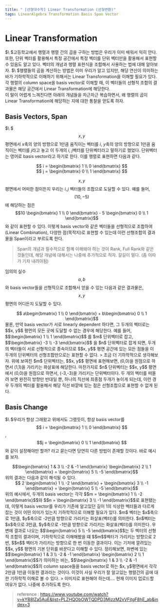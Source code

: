 ```yaml
---
title: " [선형대수학] Linear Transformation (선형변환)"
tags: LinearAlgebra Transformation Basis Span Vector
---
```

# Linear Transformation
$\ $고등학교에서 행렬과 행렬 간의 곱을 구하는 방법은 우리가 이미 배워서 익히 안다. 또한, 단위 벡터를 활용해서 특정 공간에서 특정 벡터를 단위 벡터만을 활용해서 표현할 수 있음도 알고 있다. 벡터의 개념과 행렬 표현식을 조합해서 사용하는 법에 대해 알아보자.
$\ $행렬들의 곱을 계산하는 방법은 이미 우리가 알고 있지만, 해당 연산이 의미하는 바가 기하학적으로 이해하기 위해서는 Linear Transformation을 이해할 필요가 있다. 각 행렬의 column space을 basis vector로 이해할 때, 이 벡터들의 선형적 조합의 결과물은 해당 공간에서 Linear Transformation에 해당한다. <br>
이 말이 어렵게 느껴진다면 아래의 개념들을 차근차근 복습하면서, 왜 행렬의 곱이 Linear Transformation에 해당하는 지에 대한 통찰을 얻도록 하자.

## Basis Vectors, Span
$\ $ $$x, y$$ 평면에서 $x$축의 양의 방향으로 1만큼 움직이는 벡터를 $i$, $y$축의 양의 방향으로 1만큼 움직이는 벡터를 $j$라고 놓고 이 두개의 $i$, $j$벡터를 단위벡터라고 말하기로 했었다. 단위벡터는 영어로 basis vector라고 하기로 한다. 이를 행렬로 표현하면 다음과 같다.
<center> $$ i = \begin{bmatrix} 1 \\ 0 \end{bmatrix} $$</center>
<center> $$ j = \begin{bmatrix} 0 \\ 1 \end{bmatrix} $$</center>

$$x, y$$ 평면에서 어떠한 점이든지 우리는 $i, j$ 벡터들의 조합으로 도달할 수 있다. 예를 들어, $$(10, -5)$$에 해당하는 점은 $$10 \begin{bmatrix} 1 \\ 0 \end{bmatrix} - 5 \begin{bmatrix} 0 \\ 1 \end{bmatrix}$$ 와 같이 표현할 수 있다. 이렇게 basis vector와 같은 벡터들을 선형적으로 조합하여(Linear Combination), 다양한 점(목적지)로 표현할 수 있는데 이런 선형조합의 결과물을 Span이라고 부르도록 한다.
> Span의 개념과 필수적으로 함꼐 이해돼야 하는 것이 Rank, Full Rank와 같은 것들인데, 해당 개념에 대해서는 나중에 추가적으로 적자. 갈길이 멀다. (좀 이따가 기차 내려야됨)

임의의 실수 $$a, b$$와 basis vector들을 선형적으로 조합해서 얻을 수 있는 다음과 같은 결과물은, $$x, y$$ 평면의 어디든지 도달할 수 있다.
<center>$$ a\begin{bmatrix} 1 \\ 0 \end{bmatrix} + b\begin{bmatrix} 0 \\ 1 \end{bmatrix}$$</center>
물론, 만약 basis vector가 서로 linearly dependent 하다면, 그 두개의 벡터로는 $$x, y$$ 평먼의 모든 곳에 도달할 수 없는 경우에 해당한다. 예를 들어, $$\begin{bmatrix} 1 \\ 1 \end{bmatrix}$$ 를 $m$ 단위벡터로 잡고, $$\begin{bmatrix} -3 \\ -3 \end{bmatrix}$$ 을 $n$ 단위벡터로 잡게 되면, 두개의 벡터들이 서로 선형적으로 종속이므로 $$x, y$$ 평면 공간에 있는 모든 점들을 이 두개의 단위벡터의 선형조합만으로는 표현할 수 없다.
> 조금 더 기하학적으로 생각해보자. 위에 보여진 $m$ 단위벡터는, $$x, y$$ 평면에 표현해보면, (0,0)을 원점으로 하면서 (1,1)을 가리키는 화살표에 해당한다. 마찬가지로 $n$ 단위벡터는 $$x, y$$ 평면에서 (0,0)을 원점으로 하면서, (-3,-3)을 가리키는 단위벡터이다. 두 개의 벡터를 떠올려 보면 완전히 방향만 반대일 뿐, 하나의 직선에 최종점 두개가 놓이게 되는데, 이런 경우 두개의 벡터를 활용해서 해당 직선 바깥에 있는 점은 선형조합으로 표현할 수 없게 된다.

## Basis Change
$\ $우리가 항상 그래왔고 위에서도 그랬듯이, 항상 basis vector를 $$ i = \begin{bmatrix} 1 \\ 0 \end{bmatrix} $$, $$j = \begin{bmatrix} 0 \\ 1 \end{bmatrix} $$ 와 같이 설정해야만 할까? 라고 묻는다면 당연히 다른 방법이 존재할 것이다. 바로 예시를 보자.
<center>$$\begin{bmatrix} 1 & 3 \\ -2 & -1 \end{bmatrix} \begin{bmatrix} 2 \\ 1 \end{bmatrix} = \begin{bmatrix} 5 \\ -5 \end{bmatrix}$$</center>
위의 결과는 다음과 같이 해석될 수 있다.
<center>$$ 2 \begin{bmatrix} 1 \\ -2 \end{bmatrix}  + \begin{bmatrix} 3 \\ -1 \end{bmatrix} = \begin{bmatrix} 5 \\ -5 \end{bmatrix}$$</center>
위의 예시에서, 두개의 basis vector는 각각 $$m = \begin{bmatrix} 1 \\ -2 \end{bmatrix}$$와 $$n = \begin{bmatrix} 3 \\ -1 \end{bmatrix}$$로 표현됐는데, 이렇게 basis vector를 우리가 기존에 알고있던 길이 1의 식상한 벡터들과 다르게 잡는 것이 어떤 의미가 있는지 기하학적으로 이해할 필요가 있다. $m$ 벡터는 $x$축으로 1만큼, $y$축으로 -2만큼 방향으로 가리키는 화살표(벡터)를 의미한다. $n$벡터는 $x$축으로 3만큼, $y$축으로 -1만큼 방향으로 가리키는 화살표(벡터)를 의미한다. 우변에 결과로 나오는 $$\begin{bmatrix} 5 \\ -5 \end{bmatrix}$$는 두 벡터의 선형적 조합의 결과이며, 기하학적으로 이해해봤을 떄 $$m$$벡터가 가리키는 방향으로 2번, $$n$$ 벡터가 가리키는 방향으로 한 번 이동한 결과이다. 이는 기저에 깔려있는 $$x, y$$ 평면의 기본 단위를 바꾼다고 이해할 수 있다.
정리해보면, 좌변에 있는 $$\begin{bmatrix} 1 & 3 \\ -2 & -1 \end{bmatrix} \begin{bmatrix} 2 \\ 1 \end{bmatrix}$$가 의미하는 바는, $$\begin{bmatrix} 1 & 3 \\ -2 & -1 \end{bmatrix}$$의 column space들을 basis vector로 하는 $x, y$평면에서 각각 2만큼 1만큼 이동한 결과라는 것이다. 이것이 사실 우리가 잘 알고있는 행렬간의 곱에 대한 기하학적 이해로 볼 수 있다. 
> 이미지로 표현해야 하는데.... 현재 이미지 업로드할 여유가 없다. 나중에 추가하도록 한다.

> reference :
  https://www.youtube.com/watch?v=kYB8IZa5AuE&list=PLZHQObOWTQDPD3MizzM2xVFitgF8hE_ab&index=3
